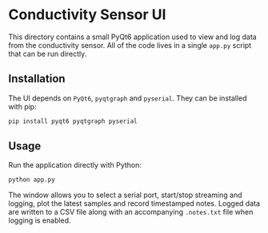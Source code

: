 # Conductivity Sensor UI

This directory contains a small PyQt6 application used to view and log data from
the conductivity sensor.  All of the code lives in a single `app.py` script that
can be run directly.

## Installation

The UI depends on `PyQt6`, `pyqtgraph` and `pyserial`.  They can be installed
with pip:

```bash
pip install pyqt6 pyqtgraph pyserial
```

## Usage

Run the application directly with Python:

```bash
python app.py
```

The window allows you to select a serial port, start/stop streaming and logging,
plot the latest samples and record timestamped notes.  Logged data are written to
a CSV file along with an accompanying `.notes.txt` file when logging is enabled.
